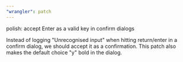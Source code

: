 ```yaml
---
"wrangler": patch
---
```


polish: accept Enter as a valid key in confirm dialogs

Instead of logging "Unrecognised input" when hitting return/enter in a confirm dialog, we should accept it as a confirmation. This patch also makes the default choice "y" bold in the dialog.
